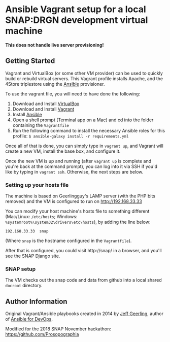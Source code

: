 # Ansible Vagrant setup for a local SNAP:DRGN development virtual machine

**This does not handle live server provisioning!**

## Getting Started

Vagrant and VirtualBox (or some other VM provider) can be used to quickly build or rebuild virtual servers.
This Vagrant profile installs Apache, and the 4Store triplestore using the [Ansible](http://www.ansible.com/) provisioner.

To use the vagrant file, you will need to have done the following:

  1. Download and Install [VirtualBox](https://www.virtualbox.org/wiki/Downloads)
  2. Download and Install [Vagrant](https://www.vagrantup.com/downloads.html)
  3. Install [Ansible](http://docs.ansible.com/ansible/latest/intro_installation.html)
  4. Open a shell prompt (Terminal app on a Mac) and cd into the folder containing the `Vagrantfile`
  5. Run the following command to install the necessary Ansible roles for this profile: `$ ansible-galaxy install -r requirements.yml`

Once all of that is done, you can simply type in `vagrant up`, and Vagrant will create a new VM, install the base box, and configure it.

Once the new VM is up and running (after `vagrant up` is complete and you're back at the command prompt), you can log into it via SSH if you'd like by typing in `vagrant ssh`. Otherwise, the next steps are below.

### Setting up your hosts file

The machine is based on Geerlingguy's LAMP server (with the PHP bits removed) and the VM is configured to run on http://192.168.33.33

You can modify your host machine's hosts file to something different (Mac/Linux: `/etc/hosts`; Windows: `%systemroot%\system32\drivers\etc\hosts`), by adding the line below:

    192.168.33.33  snap

(Where `snap` is the hostname configured in the `Vagrantfile`).

After that is configured, you could visit http://snap/ in a browser, and you'll see the SNAP Django site.

### SNAP setup

The VM checks out the snap code and data from github into a local shared `docroot` directory.




## Author Information

Original Vagrant/Ansible playbooks created in 2014 by [Jeff Geerling](http://jeffgeerling.com/), author of [Ansible for DevOps](https://www.ansiblefordevops.com/).

Modified for the 2018 SNAP November hackathon: https://github.com/Prosopographia